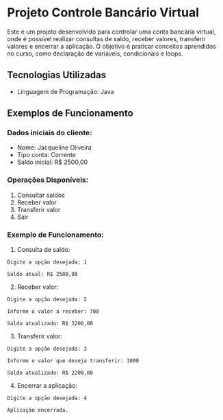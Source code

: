 # Projeto Controle Bancário Virtual

Este é um projeto desenvolvido para controlar uma conta bancária virtual, onde é possível realizar consultas de saldo, receber valores, transferir valores e encerrar a aplicação. O objetivo é praticar conceitos aprendidos no curso, como declaração de variáveis, condicionais e loops.

## Tecnologias Utilizadas

- Linguagem de Programação: Java


## Exemplos de Funcionamento

### Dados iniciais do cliente:

- Nome: Jacqueline Oliveira
- Tipo conta: Corrente
- Saldo inicial: R$ 2500,00

### Operações Disponíveis:

1. Consultar saldos
2. Receber valor
3. Transferir valor
4. Sair

### Exemplo de Funcionamento:

1. Consulta de saldo:

```
Digite a opção desejada: 1

Saldo atual: R$ 2500,00
```

2. Receber valor:

```
Digite a opção desejada: 2

Informe o valor a receber: 700

Saldo atualizado: R$ 3200,00
```

3. Transferir valor:

```
Digite a opção desejada: 3

Informe o valor que deseja transferir: 1000

Saldo atualizado: R$ 2200,00
```

4. Encerrar a aplicação:

```
Digite a opção desejada: 4

Aplicação encerrada.
```
